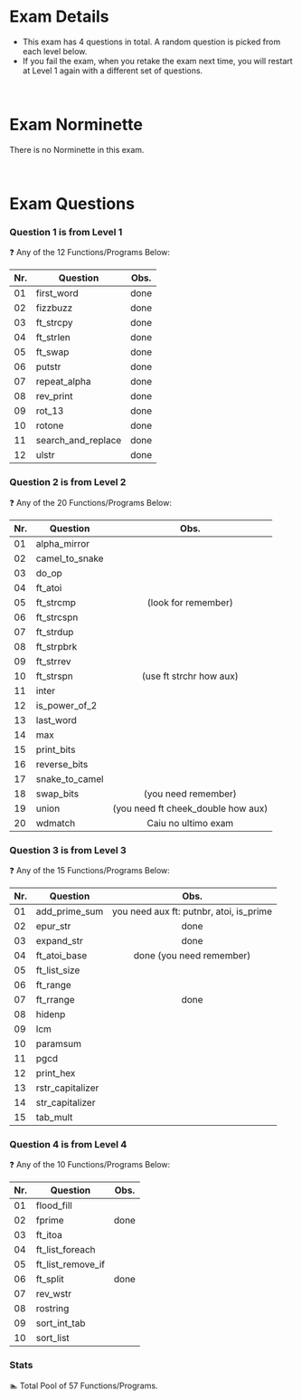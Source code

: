 # Exam Details

- This exam has 4 questions in total. A random question is picked from each level below. 
- If you fail the exam, when you retake the exam next time, you will restart at Level 1 again with a different set of questions.

<br>

# Exam Norminette

There is no Norminette in this exam. 

<br>

# Exam Questions

### Question 1 is from Level 1
:question: Any of the 12 Functions/Programs Below:

Nr. |Question | Obs.
----|---------|:-----:
01  |first_word| done
02  |fizzbuzz | done
03  |ft_strcpy | done
04  |ft_strlen | done
05  |ft_swap | done
06  |putstr | done
07  |repeat_alpha | done
08  |rev_print | done
09  |rot_13 | done
10  |rotone | done
11  |search_and_replace | done
12  |ulstr | done

### Question 2 is from Level 2
:question: Any of the 20 Functions/Programs Below:

Nr. |Question | Obs.
----|---------|:-----:
01  |alpha_mirror   |
02  |camel_to_snake |
03  |do_op          | 
04  |ft_atoi        |
05  |ft_strcmp      | (look for remember)
06  |ft_strcspn     | 
07  |ft_strdup      | 
08  |ft_strpbrk     | 
09  |ft_strrev      | 
10  |ft_strspn      | (use ft strchr how aux)
11  |inter          |
12  |is_power_of_2  |
13  |last_word      | 
14  |max            | 
15  |print_bits     | 
16  |reverse_bits   | 
17  |snake_to_camel | 
18  |swap_bits      | (you need remember)
19  |union          | (you need ft cheek_double how aux) 
20  |wdmatch        | Caiu no ultimo exam 

### Question 3 is from Level 3
:question: Any of the 15 Functions/Programs Below:

Nr. |Question | Obs.
----|---------|:-----:
01  |add_prime_sum| you need aux ft: putnbr, atoi, is_prime
02  |epur_str     | done
03  |expand_str   | done
04  |ft_atoi_base | done (you need remember)
05  |ft_list_size |
06  |ft_range     |
07  |ft_rrange    | done
08  |hidenp       |
09  |lcm          |
10  |paramsum     |
11  |pgcd         |
12  |print_hex    |
13  |rstr_capitalizer |
14  |str_capitalizer |
15  |tab_mult     |
 
### Question 4 is from Level 4
:question: Any of the 10 Functions/Programs Below:

Nr. |Question | Obs.
----|---------|:-----:
01  |flood_fill |
02  |fprime | done
03  |ft_itoa
04  |ft_list_foreach
05  |ft_list_remove_if
06  |ft_split | done
07  |rev_wstr
08  |rostring
09  |sort_int_tab
10  |sort_list

### Stats
:swimmer: Total Pool of 57 Functions/Programs.
